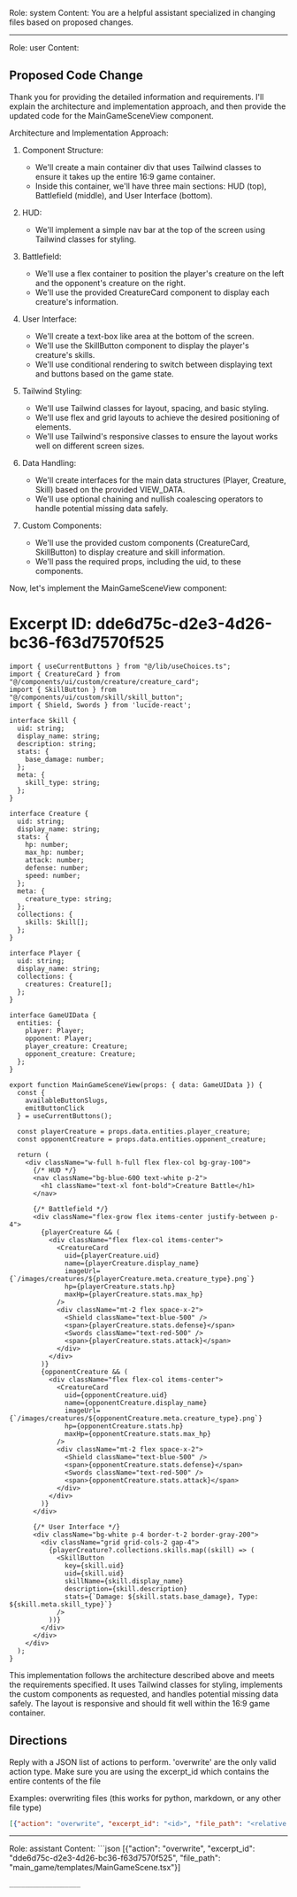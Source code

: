 Role: system
Content: You are a helpful assistant specialized in changing files based on proposed changes.
__________________
Role: user
Content: 
## Proposed Code Change
Thank you for providing the detailed information and requirements. I'll explain the architecture and implementation approach, and then provide the updated code for the MainGameSceneView component.

Architecture and Implementation Approach:

1. Component Structure:
   - We'll create a main container div that uses Tailwind classes to ensure it takes up the entire 16:9 game container.
   - Inside this container, we'll have three main sections: HUD (top), Battlefield (middle), and User Interface (bottom).

2. HUD:
   - We'll implement a simple nav bar at the top of the screen using Tailwind classes for styling.

3. Battlefield:
   - We'll use a flex container to position the player's creature on the left and the opponent's creature on the right.
   - We'll use the provided CreatureCard component to display each creature's information.

4. User Interface:
   - We'll create a text-box like area at the bottom of the screen.
   - We'll use the SkillButton component to display the player's creature's skills.
   - We'll use conditional rendering to switch between displaying text and buttons based on the game state.

5. Tailwind Styling:
   - We'll use Tailwind classes for layout, spacing, and basic styling.
   - We'll use flex and grid layouts to achieve the desired positioning of elements.
   - We'll use Tailwind's responsive classes to ensure the layout works well on different screen sizes.

6. Data Handling:
   - We'll create interfaces for the main data structures (Player, Creature, Skill) based on the provided VIEW_DATA.
   - We'll use optional chaining and nullish coalescing operators to handle potential missing data safely.

7. Custom Components:
   - We'll use the provided custom components (CreatureCard, SkillButton) to display creature and skill information.
   - We'll pass the required props, including the uid, to these components.

Now, let's implement the MainGameSceneView component:

# Excerpt ID: dde6d75c-d2e3-4d26-bc36-f63d7570f525
```tsx main_game/templates/MainGameScene.tsx
import { useCurrentButtons } from "@/lib/useChoices.ts";
import { CreatureCard } from "@/components/ui/custom/creature/creature_card";
import { SkillButton } from "@/components/ui/custom/skill/skill_button";
import { Shield, Swords } from 'lucide-react';

interface Skill {
  uid: string;
  display_name: string;
  description: string;
  stats: {
    base_damage: number;
  };
  meta: {
    skill_type: string;
  };
}

interface Creature {
  uid: string;
  display_name: string;
  stats: {
    hp: number;
    max_hp: number;
    attack: number;
    defense: number;
    speed: number;
  };
  meta: {
    creature_type: string;
  };
  collections: {
    skills: Skill[];
  };
}

interface Player {
  uid: string;
  display_name: string;
  collections: {
    creatures: Creature[];
  };
}

interface GameUIData {
  entities: {
    player: Player;
    opponent: Player;
    player_creature: Creature;
    opponent_creature: Creature;
  };
}

export function MainGameSceneView(props: { data: GameUIData }) {
  const {
    availableButtonSlugs,
    emitButtonClick
  } = useCurrentButtons();

  const playerCreature = props.data.entities.player_creature;
  const opponentCreature = props.data.entities.opponent_creature;

  return (
    <div className="w-full h-full flex flex-col bg-gray-100">
      {/* HUD */}
      <nav className="bg-blue-600 text-white p-2">
        <h1 className="text-xl font-bold">Creature Battle</h1>
      </nav>

      {/* Battlefield */}
      <div className="flex-grow flex items-center justify-between p-4">
        {playerCreature && (
          <div className="flex flex-col items-center">
            <CreatureCard
              uid={playerCreature.uid}
              name={playerCreature.display_name}
              imageUrl={`/images/creatures/${playerCreature.meta.creature_type}.png`}
              hp={playerCreature.stats.hp}
              maxHp={playerCreature.stats.max_hp}
            />
            <div className="mt-2 flex space-x-2">
              <Shield className="text-blue-500" />
              <span>{playerCreature.stats.defense}</span>
              <Swords className="text-red-500" />
              <span>{playerCreature.stats.attack}</span>
            </div>
          </div>
        )}
        {opponentCreature && (
          <div className="flex flex-col items-center">
            <CreatureCard
              uid={opponentCreature.uid}
              name={opponentCreature.display_name}
              imageUrl={`/images/creatures/${opponentCreature.meta.creature_type}.png`}
              hp={opponentCreature.stats.hp}
              maxHp={opponentCreature.stats.max_hp}
            />
            <div className="mt-2 flex space-x-2">
              <Shield className="text-blue-500" />
              <span>{opponentCreature.stats.defense}</span>
              <Swords className="text-red-500" />
              <span>{opponentCreature.stats.attack}</span>
            </div>
          </div>
        )}
      </div>

      {/* User Interface */}
      <div className="bg-white p-4 border-t-2 border-gray-200">
        <div className="grid grid-cols-2 gap-4">
          {playerCreature?.collections.skills.map((skill) => (
            <SkillButton
              key={skill.uid}
              uid={skill.uid}
              skillName={skill.display_name}
              description={skill.description}
              stats={`Damage: ${skill.stats.base_damage}, Type: ${skill.meta.skill_type}`}
            />
          ))}
        </div>
      </div>
    </div>
  );
}
```

This implementation follows the architecture described above and meets the requirements specified. It uses Tailwind classes for styling, implements the custom components as requested, and handles potential missing data safely. The layout is responsive and should fit well within the 16:9 game container.

## Directions
Reply with a JSON list of actions to perform. 'overwrite' are the only valid action type. 
Make sure you are using the excerpt_id which contains the entire contents of the file

Examples:
overwriting files (this works for python, markdown, or any other file type)
```json output_example1
[{"action": "overwrite", "excerpt_id": "<id>", "file_path": "<relative file path>"}]
```

__________________
Role: assistant
Content: ```json
[{"action": "overwrite", "excerpt_id": "dde6d75c-d2e3-4d26-bc36-f63d7570f525", "file_path": "main_game/templates/MainGameScene.tsx"}]
```
__________________
